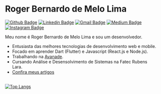 # Roger Bernardo de Melo Lima
[![Github Badge](https://img.shields.io/badge/GitHub-100000?style=for-the-badge&logo=github&logoColor=white)](https://github.com/rbmelolima)
[![Linkedin Badge](https://img.shields.io/badge/LinkedIn-0077B5?style=for-the-badge&logo=linkedin&logoColor=white)](https://www.linkedin.com/in/rbmelolima/)
[![Gmail Badge](https://img.shields.io/badge/Gmail-D14836?style=for-the-badge&logo=gmail&logoColor=white)](mailto:rbmelolima@gmail.com/)
[![Medium Badge](https://img.shields.io/badge/Medium-12100E?style=for-the-badge&logo=medium&logoColor=white)](https://rbmelolima.medium.com/)
[![Instagram Badge](https://img.shields.io/badge/Instagram-E4405F?style=for-the-badge&logo=instagram&logoColor=white)](https://www.instagram.com/rbmelolima/)

Meu nome é Roger Bernardo de Melo Lima e sou um desenvolvedor.

- Entusiasta das melhores tecnologias de desenvolvimento web e mobile.
- Focado em aprender Dart (Flutter) e Javascript (React.js e Node.js).
- Trabalhando na [Avanade](https://www.avanade.com/pt-br).
- Cursando Análise e Desensolvimento de Sistemas na Fatec Rubens Lara. 
- [Confira meus artigos](https://rbmelolima.notion.site/Artigos-d9e92c220a784e2aaadf497127d926b1)
</br></br>

[![Top Langs](https://github-readme-stats.vercel.app/api/top-langs/?username=rbmelolima&hide=html,css,scss&layout=compact&langs_count=8)](https://github.com/anuraghazra/github-readme-stats)
